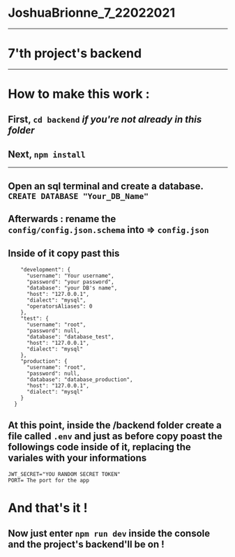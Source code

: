 JoshuaBrionne_7_22022021
==

------------------------------------------------------------------------------------------------------------------------------------------------------------------------
7'th project's backend
===

------------------------------------------------------------------------------------------------------------------------------------------------------------------------
How to make this work : 
=========

First, `cd backend` *if you're not already in this folder*
--
Next, `npm install`
--
------------------------------------------------------------------------------------------------------------------------------------------------------------------------

Open an sql terminal and create a database.
`CREATE DATABASE "Your_DB_Name"`
--
Afterwards : rename the `config/config.json.schema` into => `config.json`
--
Inside of it copy past this 
--
```shell{
    "development": {
      "username": "Your username",
      "password": "your password",
      "database": "your DB's name",
      "host": "127.0.0.1",
      "dialect": "mysql",
      "operatorsAliases": 0
    },
    "test": {
      "username": "root",
      "password": null,
      "database": "database_test",
      "host": "127.0.0.1",
      "dialect": "mysql"
    },
    "production": {
      "username": "root",
      "password": null,
      "database": "database_production",
      "host": "127.0.0.1",
      "dialect": "mysql"
    }
  }
  ```
 At this point, inside the /backend folder create a file called `.env` and just as before copy poast the followings code inside of it, replacing the variales with your informations
 ---
 
  ```
  JWT_SECRET="YOU RANDOM SECRET TOKEN"
  PORT= The port for the app
```

And that's it ! 
===

Now just enter `npm run dev` inside the console and the project's backend'll be on ! 
--
